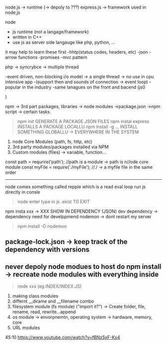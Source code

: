 node.js ->  runtime
(-> depoly to ???)
express.js -> framework used in node,js


node
- js runtime (not a langage/framework)
- written in C++
- use js as server side langauge like php, python, ...


it may help to learn these first
-hhtp(status codes, headers, etc)
-json
-arrow functions
-promises 
-mvc pattern

php -> syncrybce -> multiple thread


-event driven, non-blocking i/o model  -> a single thread  -> no use in cpu intensive app
-(support then and sounds of connection -> event loop)
-popular in the industry
-same lanagues on the front and bacend (js0

)


npm -> 3rd part packages, libraries
-> node modules
->package.json
->npm script -> certain tasks


>npm init GENERATE A PACKAGE.JSON FILES
>npm instal express INSTALLS A PACKAGE LOCALLU
>npm install -g ... INSTALL SOMETHING GLOBALLU -> EVERYWHERE IN THE SYSTEM


1. node Core Modules (path, fs, http, etc)
2. 3rd party modules/packages installed via NPM
3. Custom modules (files) -> variable, function...



const path = requrire('path'); //path is a module -> path is n//ode core module
const myFile = require('./myFile');    //./ -> a myfile file in the same order


------------------------------------------------
node comes something called repple which is a read eval loop
run js directly in consle

>node 
enter
type in js
>.exist TO EXIT


npm insta xxx -> XXX SHOW IN DEPENDENCY (JSON)
dev dependency -> dependency need for develppmend 
nodemon -> dont restart my server
>npm install -D nodemon


package-lock.json -> keep track of the dependency with versions 
-----------------------------------
never depoly node modues to host
do npm install -> recreate node modules with everything inside
------------------------------------

>node xxx (eg.INDEX/INDEX.JS)

1. making class modules 
2. differnt __dirame and __filename combo
3. filesystem module (fs module) ("import it?")  -> Create folder, file, rename, read, rewrite...append
4. os module -> envorpnemtn, operating system -> hardware, memory, core
5. URL modules


45:10 https://www.youtube.com/watch?v=fBNz5xF-Kx4